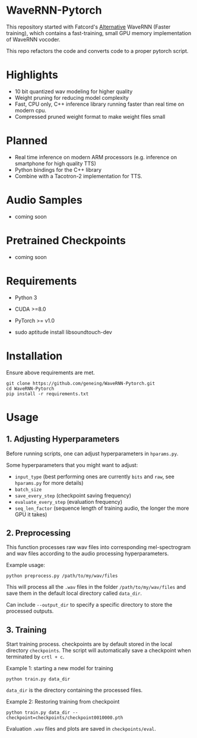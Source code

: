 # WaveRNN-Pytorch
This repository started with Fatcord's [Alternative](https://github.com/fatchord/WaveRNN) WaveRNN (Faster training), which contains a fast-training, small GPU memory implementation of WaveRNN vocoder.

This repo refactors the code and converts code to a proper pytorch script.

# Highlights
* 10 bit quantized wav modeling for higher quality
* Weight pruning for reducing model complexity
* Fast, CPU only, C++ inference library running faster than real time on modern cpu.
* Compressed pruned weight format to make weight files small

# Planned
* Real time inference on modern ARM processors (e.g. inference on smartphone for high quality TTS) 
* Python bindings for the C++ library
* Combine with a Tacotron-2 implementation for TTS.

# Audio Samples
* coming soon

# Pretrained Checkpoints
* coming soon


# Requirements
* Python 3
* CUDA >=8.0
* PyTorch >= v1.0

* sudo aptitude install libsoundtouch-dev

# Installation
Ensure above requirements are met.

```
git clone https://github.com/geneing/WaveRNN-Pytorch.git
cd WaveRNN-Pytorch
pip install -r requirements.txt
```

# Usage
## 1. Adjusting Hyperparameters
Before running scripts, one can adjust hyperparameters in `hparams.py`.

Some hyperparameters that you might want to adjust:
* `input_type` (best performing ones are currently `bits` and `raw`, see `hparams.py` for more details)
* `batch_size`
* `save_every_step` (checkpoint saving frequency)
* `evaluate_every_step` (evaluation frequency)
* `seq_len_factor` (sequence length of training audio, the longer the more GPU it takes)
## 2. Preprocessing
This function processes raw wav files into corresponding mel-spectrogram and wav files according to the audio processing hyperparameters.

Example usage:
```
python preprocess.py /path/to/my/wav/files
```
This will process all the `.wav` files in the folder `/path/to/my/wav/files` and save them in the default local directory called `data_dir`.

Can include `--output_dir` to specify a specific directory to store the processed outputs.

## 3. Training
Start training process. checkpoints are by default stored in the local directory `checkpoints`.
The script will automatically save a checkpoint when terminated by `crtl + c`.


Example 1: starting a new model for training
```
python train.py data_dir
```
`data_dir` is the directory containing the processed files.

Example 2: Restoring training from checkpoint
```
python train.py data_dir --checkpoint=checkpoints/checkpoint0010000.pth
```
Evaluation `.wav` files and plots are saved in `checkpoints/eval`.










